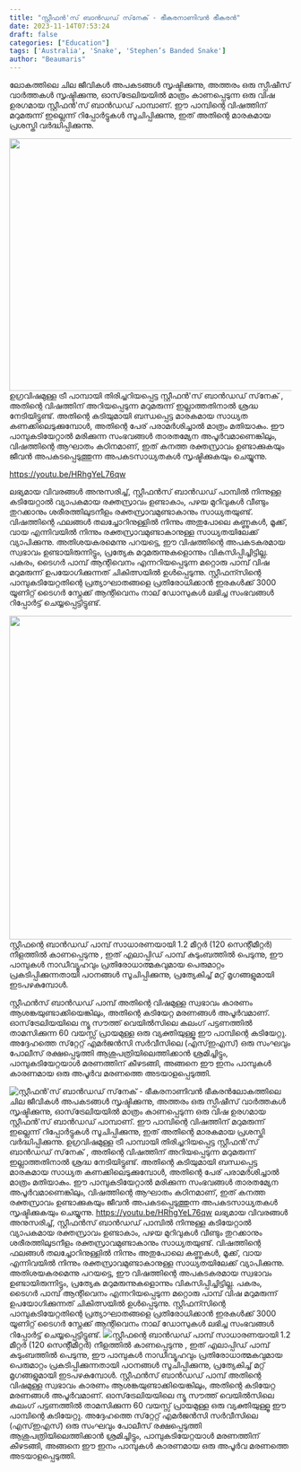 ```yaml
---
title: "സ്റ്റീഫൻ'സ് ബാൻഡഡ് സ്‌നേക് - ഭീകരനാണിവൻ ഭീകരൻ"
date: 2023-11-14T07:53:24
draft: false
categories: ["Education"]
tags: ['Australia', 'Snake', 'Stephen’s Banded Snake']
author: "Beaumaris"
---
```


ലോകത്തിലെ ചില ജീവികൾ അപകടങ്ങൾ സൃഷ്ടിക്കുന്നു, അത്തരം ഒരു സ്പീഷീസ് വാർത്തകൾ സൃഷ്ടിക്കുന്നു, ഓസ്‌ട്രേലിയയിൽ മാത്രം കാണപ്പെടുന്ന ഒരു വിഷ ഉരഗമായ സ്റ്റീഫൻ'സ് ബാൻഡഡ് പാമ്പാണ്. ഈ പാമ്പിന്റെ വിഷത്തിന് മറുമരുന്ന് ഇല്ലെന്ന് റിപ്പോർട്ടുകൾ സൂചിപ്പിക്കുന്നു, ഇത് അതിന്റെ മാരകമായ പ്രശസ്തി വർദ്ധിപ്പിക്കുന്നു.

<img class="alignnone size-full wp-image-429746" src="https://cdn.boolokam.com/articles/2023/11/wwfwfwfwf.jpg" alt="" width="696" height="450" />ഉഗ്രവിഷമുള്ള ട്രീ പാമ്പായി തിരിച്ചറിയപ്പെട്ട സ്റ്റീഫൻ'സ് ബാൻഡഡ് സ്‌നേക് , അതിന്റെ വിഷത്തിന് അറിയപ്പെടുന്ന മറുമരുന്ന് ഇല്ലാത്തതിനാൽ ശ്രദ്ധ നേടിയിട്ടുണ്ട്. അതിന്റെ കടിയുമായി ബന്ധപ്പെട്ട മാരകമായ സാധ്യത കണക്കിലെടുക്കുമ്പോൾ, അതിന്റെ പേര് പരാമർശിച്ചാൽ മാത്രം മതിയാകും. ഈ പാമ്പുകടിയേറ്റാൽ മരിക്കുന്ന സംഭവങ്ങൾ താരതമ്യേന അപൂർവമാണെങ്കിലും, വിഷത്തിന്റെ ആഘാതം കഠിനമാണ്, ഇത് കനത്ത രക്തസ്രാവം ഉണ്ടാക്കുകയും ജീവൻ അപകടപ്പെടുത്തുന്ന അപകടസാധ്യതകൾ സൃഷ്ടിക്കുകയും ചെയ്യുന്നു.

https://youtu.be/HRhgYeL76qw

ലഭ്യമായ വിവരങ്ങൾ അനുസരിച്ച്, സ്റ്റീഫൻസ് ബാൻഡഡ് പാമ്പിൽ നിന്നുള്ള കടിയേറ്റാൽ വ്യാപകമായ രക്തസ്രാവം ഉണ്ടാകാം, പഴയ മുറിവുകൾ വീണ്ടും തുറക്കാനും ശരീരത്തിലുടനീളം രക്തസ്രാവമുണ്ടാകാനും സാധ്യതയുണ്ട്. വിഷത്തിന്റെ ഫലങ്ങൾ തലച്ചോറിനുള്ളിൽ നിന്നും അതുപോലെ കണ്ണുകൾ, മൂക്ക്, വായ എന്നിവയിൽ നിന്നും രക്തസ്രാവമുണ്ടാകാനുള്ള സാധ്യതയിലേക്ക് വ്യാപിക്കുന്നു. അതിശയകരമെന്നു പറയട്ടെ, ഈ വിഷത്തിന്റെ അപകടകരമായ സ്വഭാവം ഉണ്ടായിരുന്നിട്ടും, പ്രത്യേക മറുമരുന്നുകളൊന്നും വികസിപ്പിച്ചിട്ടില്ല. പകരം, ടൈഗർ പാമ്പ് ആന്റിവെനം എന്നറിയപ്പെടുന്ന മറ്റൊരു പാമ്പ് വിഷ മറുമരുന്ന് ഉപയോഗിക്കുന്നത് ചികിത്സയിൽ ഉൾപ്പെടുന്നു. സ്റ്റീഫന്സിന്റെ പാമ്പുകടിയേറ്റതിന്റെ പ്രത്യാഘാതങ്ങളെ പ്രതിരോധിക്കാൻ ഇരകൾക്ക് 3000 യൂണിറ്റ് ടൈഗർ സ്നേക്ക് ആന്റിവെനം നാല് ഡോസുകൾ ലഭിച്ച സംഭവങ്ങൾ റിപ്പോർട്ട് ചെയ്യപ്പെട്ടിട്ടുണ്ട്.

<img class="size-full wp-image-429747 aligncenter" src="https://cdn.boolokam.com/articles/2023/11/fwwwf.jpeg" alt="" width="800" height="577" />സ്റ്റീഫന്റെ ബാൻഡഡ് പാമ്പ് സാധാരണയായി 1.2 മീറ്റർ (120 സെന്റീമീറ്റർ) നീളത്തിൽ കാണപ്പെടുന്നു , ഇത് എലാപ്പിഡ് പാമ്പ് കുടുംബത്തിൽ പെടുന്നു, ഈ പാമ്പുകൾ നാഡീവ്യൂഹവും പ്രതിരോധാത്മകവുമായ പെരുമാറ്റം പ്രകടിപ്പിക്കുന്നതായി പഠനങ്ങൾ സൂചിപ്പിക്കുന്നു, പ്രത്യേകിച്ച് മറ്റ് മൃഗങ്ങളുമായി ഇടപഴകുമ്പോൾ.

സ്റ്റീഫൻസ് ബാൻഡഡ് പാമ്പ് അതിന്റെ വിഷമുള്ള സ്വഭാവം കാരണം ആശങ്കയുണ്ടാക്കിയെങ്കിലും, അതിന്റെ കടിയേറ്റ മരണങ്ങൾ അപൂർവമാണ്. ഓസ്‌ട്രേലിയയിലെ ന്യൂ സൗത്ത് വെയിൽസിലെ കലംഗ് പട്ടണത്തിൽ താമസിക്കുന്ന 60 വയസ്സ് പ്രായമുള്ള ഒരു വ്യക്തിയുള്ളൂ ഈ പാമ്പിന്റെ കടിയേറ്റു. അദ്ദേഹത്തെ സ്‌റ്റേറ്റ് എമർജൻസി സർവീസിലെ (എസ്‌ഇഎസ്) ഒരു സംഘവും പോലീസ് രക്ഷപ്പെടുത്തി ആശുപത്രിയിലെത്തിക്കാൻ ശ്രമിച്ചിട്ടും, പാമ്പുകടിയേറ്റയാൾ മരണത്തിന് കീഴടങ്ങി, അങ്ങനെ ഈ ഇനം പാമ്പുകൾ കാരണമായ ഒരു അപൂർവ മരണത്തെ അടയാളപ്പെടുത്തി.


![സ്റ്റീഫൻ'സ് ബാൻഡഡ് സ്‌നേക് - ഭീകരനാണിവൻ ഭീകരൻ](https://cdn.boolokam.com/articles/2023/11/wwfwfwfwf.jpg)ലോകത്തിലെ ചില ജീവികൾ അപകടങ്ങൾ സൃഷ്ടിക്കുന്നു, അത്തരം ഒരു സ്പീഷീസ് വാർത്തകൾ സൃഷ്ടിക്കുന്നു, ഓസ്‌ട്രേലിയയിൽ മാത്രം കാണപ്പെടുന്ന ഒരു വിഷ ഉരഗമായ സ്റ്റീഫൻ'സ് ബാൻഡഡ് പാമ്പാണ്. ഈ പാമ്പിന്റെ വിഷത്തിന് മറുമരുന്ന് ഇല്ലെന്ന് റിപ്പോർട്ടുകൾ സൂചിപ്പിക്കുന്നു, ഇത് അതിന്റെ മാരകമായ പ്രശസ്തി വർദ്ധിപ്പിക്കുന്നു. ഉഗ്രവിഷമുള്ള ട്രീ പാമ്പായി തിരിച്ചറിയപ്പെട്ട സ്റ്റീഫൻ'സ് ബാൻഡഡ് സ്‌നേക് , അതിന്റെ വിഷത്തിന് അറിയപ്പെടുന്ന മറുമരുന്ന് ഇല്ലാത്തതിനാൽ ശ്രദ്ധ നേടിയിട്ടുണ്ട്. അതിന്റെ കടിയുമായി ബന്ധപ്പെട്ട മാരകമായ സാധ്യത കണക്കിലെടുക്കുമ്പോൾ, അതിന്റെ പേര് പരാമർശിച്ചാൽ മാത്രം മതിയാകും. ഈ പാമ്പുകടിയേറ്റാൽ മരിക്കുന്ന സംഭവങ്ങൾ താരതമ്യേന അപൂർവമാണെങ്കിലും, വിഷത്തിന്റെ ആഘാതം കഠിനമാണ്, ഇത് കനത്ത രക്തസ്രാവം ഉണ്ടാക്കുകയും ജീവൻ അപകടപ്പെടുത്തുന്ന അപകടസാധ്യതകൾ സൃഷ്ടിക്കുകയും ചെയ്യുന്നു. https://youtu.be/HRhgYeL76qw ലഭ്യമായ വിവരങ്ങൾ അനുസരിച്ച്, സ്റ്റീഫൻസ് ബാൻഡഡ് പാമ്പിൽ നിന്നുള്ള കടിയേറ്റാൽ വ്യാപകമായ രക്തസ്രാവം ഉണ്ടാകാം, പഴയ മുറിവുകൾ വീണ്ടും തുറക്കാനും ശരീരത്തിലുടനീളം രക്തസ്രാവമുണ്ടാകാനും സാധ്യതയുണ്ട്. വിഷത്തിന്റെ ഫലങ്ങൾ തലച്ചോറിനുള്ളിൽ നിന്നും അതുപോലെ കണ്ണുകൾ, മൂക്ക്, വായ എന്നിവയിൽ നിന്നും രക്തസ്രാവമുണ്ടാകാനുള്ള സാധ്യതയിലേക്ക് വ്യാപിക്കുന്നു. അതിശയകരമെന്നു പറയട്ടെ, ഈ വിഷത്തിന്റെ അപകടകരമായ സ്വഭാവം ഉണ്ടായിരുന്നിട്ടും, പ്രത്യേക മറുമരുന്നുകളൊന്നും വികസിപ്പിച്ചിട്ടില്ല. പകരം, ടൈഗർ പാമ്പ് ആന്റിവെനം എന്നറിയപ്പെടുന്ന മറ്റൊരു പാമ്പ് വിഷ മറുമരുന്ന് ഉപയോഗിക്കുന്നത് ചികിത്സയിൽ ഉൾപ്പെടുന്നു. സ്റ്റീഫന്സിന്റെ പാമ്പുകടിയേറ്റതിന്റെ പ്രത്യാഘാതങ്ങളെ പ്രതിരോധിക്കാൻ ഇരകൾക്ക് 3000 യൂണിറ്റ് ടൈഗർ സ്നേക്ക് ആന്റിവെനം നാല് ഡോസുകൾ ലഭിച്ച സംഭവങ്ങൾ റിപ്പോർട്ട് ചെയ്യപ്പെട്ടിട്ടുണ്ട്. ![](https://cdn.boolokam.com/articles/2023/11/fwwwf.jpeg)സ്റ്റീഫന്റെ ബാൻഡഡ് പാമ്പ് സാധാരണയായി 1.2 മീറ്റർ (120 സെന്റീമീറ്റർ) നീളത്തിൽ കാണപ്പെടുന്നു , ഇത് എലാപ്പിഡ് പാമ്പ് കുടുംബത്തിൽ പെടുന്നു, ഈ പാമ്പുകൾ നാഡീവ്യൂഹവും പ്രതിരോധാത്മകവുമായ പെരുമാറ്റം പ്രകടിപ്പിക്കുന്നതായി പഠനങ്ങൾ സൂചിപ്പിക്കുന്നു, പ്രത്യേകിച്ച് മറ്റ് മൃഗങ്ങളുമായി ഇടപഴകുമ്പോൾ. സ്റ്റീഫൻസ് ബാൻഡഡ് പാമ്പ് അതിന്റെ വിഷമുള്ള സ്വഭാവം കാരണം ആശങ്കയുണ്ടാക്കിയെങ്കിലും, അതിന്റെ കടിയേറ്റ മരണങ്ങൾ അപൂർവമാണ്. ഓസ്‌ട്രേലിയയിലെ ന്യൂ സൗത്ത് വെയിൽസിലെ കലംഗ് പട്ടണത്തിൽ താമസിക്കുന്ന 60 വയസ്സ് പ്രായമുള്ള ഒരു വ്യക്തിയുള്ളൂ ഈ പാമ്പിന്റെ കടിയേറ്റു. അദ്ദേഹത്തെ സ്‌റ്റേറ്റ് എമർജൻസി സർവീസിലെ (എസ്‌ഇഎസ്) ഒരു സംഘവും പോലീസ് രക്ഷപ്പെടുത്തി ആശുപത്രിയിലെത്തിക്കാൻ ശ്രമിച്ചിട്ടും, പാമ്പുകടിയേറ്റയാൾ മരണത്തിന് കീഴടങ്ങി, അങ്ങനെ ഈ ഇനം പാമ്പുകൾ കാരണമായ ഒരു അപൂർവ മരണത്തെ അടയാളപ്പെടുത്തി.

